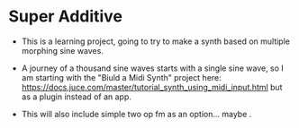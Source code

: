 # Super Additive

* This is a learning project, going to try to make a synth based on multiple morphing sine waves.
* A journey of a thousand sine waves starts with a single sine wave, so I am starting with the "Biuld a Midi Synth" project here: 
https://docs.juce.com/master/tutorial_synth_using_midi_input.html
but as a plugin instead of an app.   

* This will also include   simple two op fm as an option... maybe .
